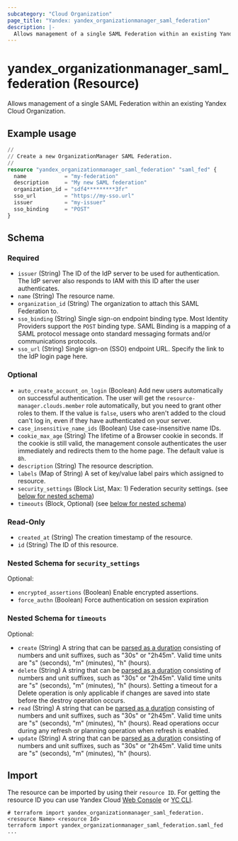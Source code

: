 ```yaml
---
subcategory: "Cloud Organization"
page_title: "Yandex: yandex_organizationmanager_saml_federation"
description: |-
  Allows management of a single SAML Federation within an existing Yandex Cloud Organization.
---
```


# yandex_organizationmanager_saml_federation (Resource)

Allows management of a single SAML Federation within an existing Yandex Cloud Organization.

## Example usage

```terraform
//
// Create a new OrganizationManager SAML Federation.
//
resource "yandex_organizationmanager_saml_federation" "saml_fed" {
  name            = "my-federation"
  description     = "My new SAML federation"
  organization_id = "sdf4*********3fr"
  sso_url         = "https://my-sso.url"
  issuer          = "my-issuer"
  sso_binding     = "POST"
}
```

<!-- schema generated by tfplugindocs -->
## Schema

### Required

- `issuer` (String) The ID of the IdP server to be used for authentication. The IdP server also responds to IAM with this ID after the user authenticates.
- `name` (String) The resource name.
- `organization_id` (String) The organization to attach this SAML Federation to.
- `sso_binding` (String) Single sign-on endpoint binding type. Most Identity Providers support the `POST` binding type. SAML Binding is a mapping of a SAML protocol message onto standard messaging formats and/or communications protocols.
- `sso_url` (String) Single sign-on (SSO) endpoint URL. Specify the link to the IdP login page here.

### Optional

- `auto_create_account_on_login` (Boolean) Add new users automatically on successful authentication. The user will get the `resource-manager.clouds.member` role automatically, but you need to grant other roles to them. If the value is `false`, users who aren't added to the cloud can't log in, even if they have authenticated on your server.
- `case_insensitive_name_ids` (Boolean) Use case-insensitive name IDs.
- `cookie_max_age` (String) The lifetime of a Browser cookie in seconds. If the cookie is still valid, the management console authenticates the user immediately and redirects them to the home page. The default value is `8h`.
- `description` (String) The resource description.
- `labels` (Map of String) A set of key/value label pairs which assigned to resource.
- `security_settings` (Block List, Max: 1) Federation security settings. (see [below for nested schema](#nestedblock--security_settings))
- `timeouts` (Block, Optional) (see [below for nested schema](#nestedblock--timeouts))

### Read-Only

- `created_at` (String) The creation timestamp of the resource.
- `id` (String) The ID of this resource.

<a id="nestedblock--security_settings"></a>
### Nested Schema for `security_settings`

Optional:

- `encrypted_assertions` (Boolean) Enable encrypted assertions.
- `force_authn` (Boolean) Force authentication on session expiration


<a id="nestedblock--timeouts"></a>
### Nested Schema for `timeouts`

Optional:

- `create` (String) A string that can be [parsed as a duration](https://pkg.go.dev/time#ParseDuration) consisting of numbers and unit suffixes, such as "30s" or "2h45m". Valid time units are "s" (seconds), "m" (minutes), "h" (hours).
- `delete` (String) A string that can be [parsed as a duration](https://pkg.go.dev/time#ParseDuration) consisting of numbers and unit suffixes, such as "30s" or "2h45m". Valid time units are "s" (seconds), "m" (minutes), "h" (hours). Setting a timeout for a Delete operation is only applicable if changes are saved into state before the destroy operation occurs.
- `read` (String) A string that can be [parsed as a duration](https://pkg.go.dev/time#ParseDuration) consisting of numbers and unit suffixes, such as "30s" or "2h45m". Valid time units are "s" (seconds), "m" (minutes), "h" (hours). Read operations occur during any refresh or planning operation when refresh is enabled.
- `update` (String) A string that can be [parsed as a duration](https://pkg.go.dev/time#ParseDuration) consisting of numbers and unit suffixes, such as "30s" or "2h45m". Valid time units are "s" (seconds), "m" (minutes), "h" (hours).

## Import

The resource can be imported by using their `resource ID`. For getting the resource ID you can use Yandex Cloud [Web Console](https://console.yandex.cloud) or [YC CLI](https://yandex.cloud/docs/cli/quickstart).

```shell
# terraform import yandex_organizationmanager_saml_federation.<resource Name> <resource Id>
terraform import yandex_organizationmanager_saml_federation.saml_fed ...
```
